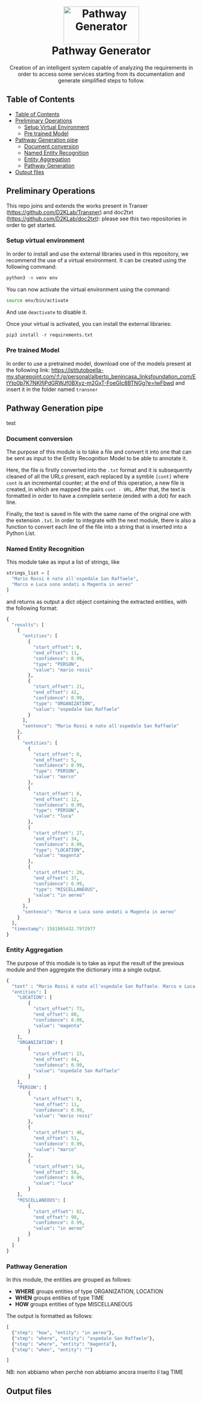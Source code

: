 <h1 align="center">
  <a href="https://github.com/D2KLab/PathwayGenerator" title="Pathway Generator">
    <img alt="Pathway Generator" src="image1.png" width="200px" height="100px" />
  </a>
  <br/>
  Pathway Generator
</h1>

<p align="center">
  Creation of an intelligent system capable of analyzing the requirements in order to access some services starting from its documentation and generate simplified steps to follow.
</p>

## Table of Contents
* [Table of Contents](#table-of-contents)
* [Preliminary Operations](#preliminary-operations)
    - [Setup Virtual Environment](#setup-virtual-environment)
    - [Pre trained Model](#pre-trained-model)
* [Pathway Generation pipe](#pathway-generation-pipe)
    - [Document conversion](#document-conversion)
    - [Named Entity Recognition](#named-entity-recognition)
    - [Entity Aggregation](#entity-aggregation)
    - [Pathway Generation](#pathway-generation)
* [Output files](#output-files)

## Preliminary Operations

This repo joins and extends the works present in Transer (https://github.com/D2KLab/Transner) and doc2txt (https://github.com/D2KLab/doc2txt): please see this two repositories in order to get started.

### Setup virtual environment

In order to install and use the external libraries used in this repository, we recommend the use of a virtual environment.
It can be created using the following command:

```bash
python3 -m venv env
```

You can now activate the virtual environment using the command:

```bash
source env/bin/activate
```

And use ```deactivate``` to disable it.

Once your virtual is activated, you can install the external libraries:

```python
pip3 install -r requirements.txt
```

### Pre trained Model

In order to use a pretrained model, download one of the models present at the following link: https://istitutoboella-my.sharepoint.com/:f:/g/personal/alberto_benincasa_linksfoundation_com/EtYto0b7K7NKlfjPdGRWJf0BXyz-m2GxT-FoeGIc8BTNGg?e=IwFbwd and insert it in the folder named ```transner```

## Pathway Generation pipe
test

### Document conversion
The purpose of this module is to take a file and convert it into one that can be sent as input to the Entity Recognition Model to be able to annotate it.

Here, the file is firstly converted into the ```.txt``` format and it is subsequently cleaned of all the URLs present, each replaced by a symble ```[cont]``` where ```cont``` is an incremental counter; at the end of this operation, a new file is created, in which are mapped the pairs ```cont - URL```.
After that, the text is formatted in order to have a complete sentece (ended with a dot) for each line.

Finally, the text is saved in file with the same name of the original one with the extension ```.txt```.
In order to integrate with the next module, there is also a function to convert each line of the file into a string that is inserted into a Python List.

### Named Entity Recognition
This module take as input a list of strings, like

```python
strings_list = [
  "Mario Rossi è nato all'ospedale San Raffaele",
  "Marco e Luca sono andati a Magenta in aereo"                  
]
```
and returns as output a dict object containing the extracted entities, with the following format:

```python
{
  "results": [
    {
      "entities": [
        {
          "start_offset": 0,
          "end_offset": 11,
          "confidence": 0.99,
          "type": "PERSON",
          "value": "mario rossi"
        },
        {
          "start_offset": 21,
          "end_offset": 42,
          "confidence": 0.99,
          "type": "ORGANIZATION",
          "value": "ospedale San Raffaele"
        }
      ],
      "sentence": "Mario Rossi è nato all'ospedale San Raffaele"
    },
    {
      "entities": [
        {
          "start_offset": 0,
          "end_offset": 5,
          "confidence": 0.99,
          "type": "PERSON",
          "value": "marco"
        },
        {
          "start_offset": 8,
          "end_offset": 12,
          "confidence": 0.99,
          "type": "PERSON",
          "value": "luca"
        },
        {
          "start_offset": 27,
          "end_offset": 34,
          "confidence": 0.99,
          "type": "LOCATION",
          "value": "magenta"
        },
        {
          "start_offset": 29,
          "end_offset": 37,
          "confidence": 0.99,
          "type": "MISCELLANEOUS",
          "value": "in aereo"
        }
      ],
      "sentence": "Marco e Luca sono andati a Magenta in aereo"
    }
  ],
  "timestamp": 1581065432.7972977
}
```

### Entity Aggregation
The purpose of this module is to take as input the result of the previous module and then aggregate the dictionary into a single output.

```python
{
  "text" : "Mario Rossi è nato all'ospedale San Raffaele. Marco e Luca sono andati a Magenta in aereo",
  "entities": [
    "LOCATION": [
        {
          "start_offset": 73,
          "end_offset": 80,
          "confidence": 0.99,
          "value": "magenta"
        }
    ],
    "ORGANIZATION": [
        {
          "start_offset": 23,
          "end_offset": 44,
          "confidence": 0.99,
          "value": "ospedale San Raffaele"
        }
    ],
    "PERSON": [
        {
          "start_offset": 0,
          "end_offset": 11,
          "confidence": 0.99,
          "value": "mario rossi"
        },
        {
          "start_offset": 46,
          "end_offset": 51,
          "confidence": 0.99,
          "value": "marco"
        },
        {
          "start_offset": 54,
          "end_offset": 58,
          "confidence": 0.99,
          "value": "luca"
        }
    ],
    "MISCELLANEOUS": [
        {
          "start_offset": 82,
          "end_offset": 90,
          "confidence": 0.99,
          "value": "in aereo"
        }
    ]
  ]
}

```
### Pathway Generation
In this module, the entities are grouped as follows:

- **WHERE** groups entities of type ORGANIZATION, LOCATION
- **WHEN** groups entities of type TIME
- **HOW** groups entities of type MISCELLANEOUS

The output is formatted as follows:

```python
[
  {"step": "how", "entity": "in aereo"},
  {"step": "where", "entity": "ospedale San Raffaele"},
  {"step": "where", "entity": "magenta"},
  {"step": "when", "entity": ""}

]
```

NB: non abbiamo when perchè non abbiamo ancora inserito il tag TIME
## Output files
